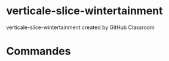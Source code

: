 # verticale-slice-wintertainment
verticale-slice-wintertainment created by GitHub Classroom

# Commandes
